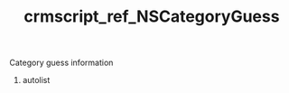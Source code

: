 ﻿---
title: crmscript_ref_NSCategoryGuess
description: NSCategoryGuess
intellisense: Void.NSCategoryGuess
keywords: NSCategoryGuess
so.topic: reference
---

Category guess information

1. autolist 


